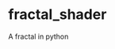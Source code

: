 # fractal_shader

<!--
#groups
Rendering

#languages
Python

#frames and libs
OpenGL

-->

A fractal in python
